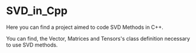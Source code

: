 # SVD_in_Cpp

Here you can find a project aimed to code SVD Methods in C++. 

You can find, the Vector, Matrices and Tensors's class definition necessary to use SVD methods.
